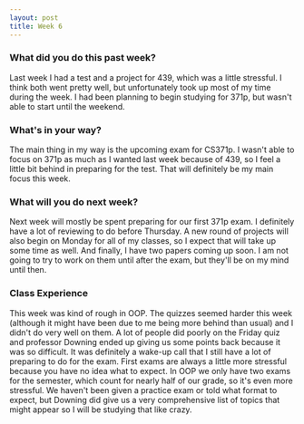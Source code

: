 ```yaml
---
layout: post
title: Week 6
---
```


### What did you do this past week?
Last week I had a test and a project for 439, which was a little stressful. I think both went pretty well, but unfortunately took up most of my time during the week. I had been planning to begin studying for 371p, but wasn't able to start until the weekend. 

### What's in your way?
The main thing in my way is the upcoming exam for CS371p. I wasn't able to focus on 371p as much as I wanted last week because of 439, so I feel a little bit behind in preparing for the test. That will definitely be my main focus this week. 

### What will you do next week?
Next week will mostly be spent preparing for our first 371p exam. I definitely have a lot of reviewing to do before Thursday. A new round of projects will also begin on Monday for all of my classes, so I expect that will take up some time as well. And finally, I have two papers coming up soon. I am not going to try to work on them until after the exam, but they'll be on my mind until then.

### Class Experience
This week was kind of rough in OOP. The quizzes seemed harder this week (although it might have been due to me being more behind than usual) and I didn't do very well on them. A lot of people did poorly on the Friday quiz and professor Downing ended up giving us some points back because it was so difficult. It was definitely a wake-up call that I still have a lot of preparing to do for the exam. First exams are always a little more stressful because you have no idea what to expect. In OOP we only have two exams for the semester, which count for nearly half of our grade, so it's even more stressful. We haven't been given a practice exam or told what format to expect, but Downing did give us a very comprehensive list of topics that might appear so I will be studying that like crazy. 


